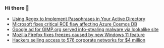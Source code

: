 ### Hi there 👋

<!--START_SECTION:feed-->
* [Using Regex to Implement Passphrases in Your Active Directory](https://www.bleepingcomputer.com/news/microsoft/using-regex-to-implement-passphrases-in-your-active-directory/)
* [Microsoft fixes critical RCE flaw affecting Azure Cosmos DB](https://www.bleepingcomputer.com/news/security/microsoft-fixes-critical-rce-flaw-affecting-azure-cosmos-db/)
* [Google ad for GIMP.org served info-stealing malware via lookalike site](https://www.bleepingcomputer.com/news/security/google-ad-for-gimporg-served-info-stealing-malware-via-lookalike-site/)
* [Mozilla Firefox fixes freezes caused by new Windows 11 feature](https://www.bleepingcomputer.com/news/security/mozilla-firefox-fixes-freezes-caused-by-new-windows-11-feature/)
* [Hackers selling access to 576 corporate networks for $4 million](https://www.bleepingcomputer.com/news/security/hackers-selling-access-to-576-corporate-networks-for-4-million/)
<!--END_SECTION:feed-->

<!--
**frankenk/frankenk** is a ✨ _special_ ✨ repository because its `README.md` (this file) appears on your GitHub profile.

Here are some ideas to get you started:

- 🔭 I’m currently working on ...
- 🌱 I’m currently learning ...
- 👯 I’m looking to collaborate on ...
- 🤔 I’m looking for help with ...
- 💬 Ask me about ...
- 📫 How to reach me: ...
- 😄 Pronouns: ...
- ⚡ Fun fact: ...
-->



